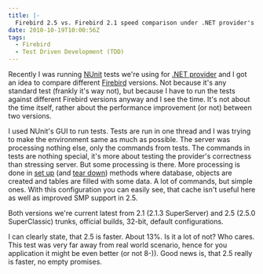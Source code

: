 ```yaml
---
title: |-
  Firebird 2.5 vs. Firebird 2.1 speed comparison under .NET provider's unit tests
date: 2010-10-19T10:00:56Z
tags:
  - Firebird
  - Test Driven Development (TDD)
---
```

Recently I was running [NUnit][1] tests we're using for [.NET provider][2] and I got an idea to compare different [Firebird][3] versions. Not because it's any standard test (frankly it's way not), but because I have to run the tests against different Firebird versions anyway and I see the time. It's not about the time itself, rather about the performance improvement (or not) between two versions.

I used NUnit's GUI to run tests. Tests are run in one thread and I was trying to make the environment same as much as possible. The server was processing nothing else, only the commands from tests. The commands in tests are nothing special, it's more about testing the provider's correctness than stressing server. But some processing is there. More processing is done in [set up][4] (and [tear down][5]) methods where database, objects are created and tables are filled with some data. A lot of commands, but simple ones. With this configuration you can easily see, that cache isn't useful here as well as improved SMP support in 2.5.

Both versions we're current latest from 2.1 (2.1.3 SuperServer) and 2.5 (2.5.0 SuperClassic) trunks, official builds, 32-bit, default configurations.

I can clearly state, that 2.5 is faster. About 13%. Is it a lot of not? Who cares. This test was very far away from real world scenario, hence for you application it might be even better (or not 8-)). Good news is, that 2.5 really is faster, no empty promises.

[1]: http://www.nunit.org
[2]: http://www.firebirdsql.org/index.php?op=files&id=netprovider
[3]: http://www.firebirdsql.org
[4]: http://www.nunit.org/index.php?p=setup&r=2.4.8
[5]: http://www.nunit.org/index.php?p=teardown&r=2.4.8